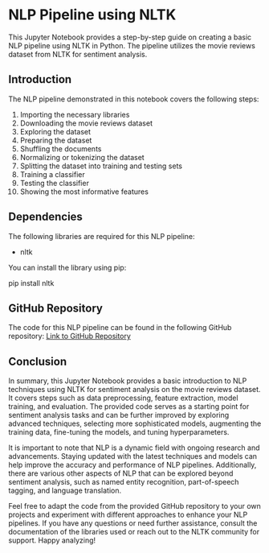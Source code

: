 # NLP Pipeline using NLTK

This Jupyter Notebook provides a step-by-step guide on creating a basic NLP pipeline using NLTK in Python. The pipeline utilizes the movie reviews dataset from NLTK for sentiment analysis.

## Introduction
The NLP pipeline demonstrated in this notebook covers the following steps:
1. Importing the necessary libraries
2. Downloading the movie reviews dataset
3. Exploring the dataset
4. Preparing the dataset
5. Shuffling the documents
6. Normalizing or tokenizing the dataset
7. Splitting the dataset into training and testing sets
8. Training a classifier
9. Testing the classifier
10. Showing the most informative features

## Dependencies
The following libraries are required for this NLP pipeline:
- nltk

You can install the library using pip:

pip install nltk
## GitHub Repository
The code for this NLP pipeline can be found in the following GitHub repository: [Link to GitHub Repository](https://github.com/kamalakarpeta/nlp_with_nltk)

## Conclusion
In summary, this Jupyter Notebook provides a basic introduction to NLP techniques using NLTK for sentiment analysis on the movie reviews dataset. It covers steps such as data preprocessing, feature extraction, model training, and evaluation. The provided code serves as a starting point for sentiment analysis tasks and can be further improved by exploring advanced techniques, selecting more sophisticated models, augmenting the training data, fine-tuning the models, and tuning hyperparameters.

It is important to note that NLP is a dynamic field with ongoing research and advancements. Staying updated with the latest techniques and models can help improve the accuracy and performance of NLP pipelines. Additionally, there are various other aspects of NLP that can be explored beyond sentiment analysis, such as named entity recognition, part-of-speech tagging, and language translation.

Feel free to adapt the code from the provided GitHub repository to your own projects and experiment with different approaches to enhance your NLP pipelines. If you have any questions or need further assistance, consult the documentation of the libraries used or reach out to the NLTK community for support. Happy analyzing!

